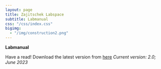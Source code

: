 ```yaml
---
layout: page
title: Zajitschek Labspace
subtitle: Labmanual
css: "/css/index.css"
bigimg:
  - "/img/construction2.png" 
---
```



 **Labmanual**
    
Have a read! Download the latest version from [here](./ZajitschekHandbook_v2.pdf)
  *Current version: 2.0; June 2023*
